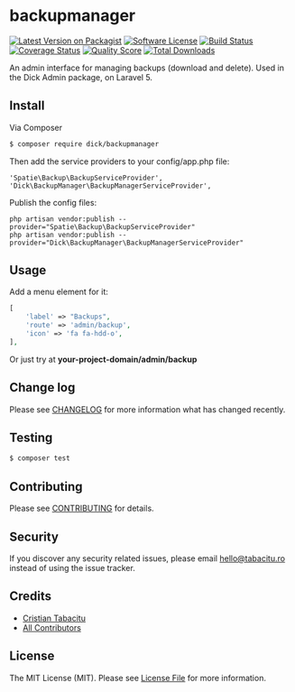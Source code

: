 # backupmanager

[![Latest Version on Packagist](https://img.shields.io/packagist/v/dick/backupmanager.svg?style=flat-square)](https://packagist.org/packages/dick/backupmanager)
[![Software License](https://img.shields.io/badge/license-MIT-brightgreen.svg?style=flat-square)](LICENSE.md)
[![Build Status](https://img.shields.io/travis/dick/backupmanager/master.svg?style=flat-square)](https://travis-ci.org/dick/backupmanager)
[![Coverage Status](https://img.shields.io/scrutinizer/coverage/g/dick/backupmanager.svg?style=flat-square)](https://scrutinizer-ci.com/g/dick/backupmanager/code-structure)
[![Quality Score](https://img.shields.io/scrutinizer/g/dick/backupmanager.svg?style=flat-square)](https://scrutinizer-ci.com/g/dick/backupmanager)
[![Total Downloads](https://img.shields.io/packagist/dt/dick/backupmanager.svg?style=flat-square)](https://packagist.org/packages/dick/backupmanager)

An admin interface for managing backups (download and delete). Used in the Dick Admin package, on Laravel 5.

## Install

Via Composer

``` bash
$ composer require dick/backupmanager
```

Then add the service providers to your config/app.php file:

``` 
'Spatie\Backup\BackupServiceProvider',
'Dick\BackupManager\BackupManagerServiceProvider',
```

Publish the config files:

```
php artisan vendor:publish --provider="Spatie\Backup\BackupServiceProvider"
php artisan vendor:publish --provider="Dick\BackupManager\BackupManagerServiceProvider"
```

## Usage

Add a menu element for it:

``` php
[
    'label' => "Backups",
    'route' => 'admin/backup',
    'icon' => 'fa fa-hdd-o',
],
```

Or just try at **your-project-domain/admin/backup**

## Change log

Please see [CHANGELOG](CHANGELOG.md) for more information what has changed recently.

## Testing

``` bash
$ composer test
```

## Contributing

Please see [CONTRIBUTING](CONTRIBUTING.md) for details.

## Security

If you discover any security related issues, please email hello@tabacitu.ro instead of using the issue tracker.

## Credits

- [Cristian Tabacitu](https://github.com/tabacitu)
- [All Contributors](../../contributors)

## License

The MIT License (MIT). Please see [License File](LICENSE.md) for more information.
